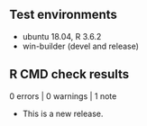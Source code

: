 ## Test environments
* ubuntu 18.04, R 3.6.2
* win-builder (devel and release)

## R CMD check results

0 errors | 0 warnings | 1 note

* This is a new release.
